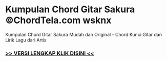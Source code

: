 
 # Kumpulan Chord Gitar Sakura ©ChordTela.com wsknx


Kumpulan Chord Gitar Sakura Mudah dan Original - Chord Kunci Gitar dan Lirik Lagu dari Artis

###  <a href="https://shortlighzx.web.app?sq=Kumpulan Chord Gitar Sakura ©ChordTela.com"> >> VERSI LENGKAP KLIK DISINI << </a>
